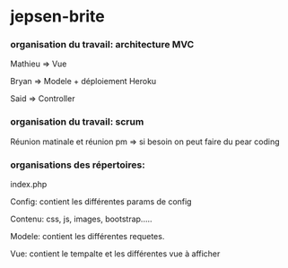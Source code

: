 # jepsen-brite

### organisation du travail: architecture MVC

Mathieu => Vue

Bryan => Modele + déploiement Heroku

Said => Controller

### organisation du travail: scrum

Réunion matinale et réunion pm => si besoin on peut faire du pear coding

### organisations des répertoires:

index.php

Config: contient les différentes params de config

Contenu: css, js, images, bootstrap.....

Modele: contient les différentes requetes.

Vue: contient le tempalte et les différentes vue à afficher

